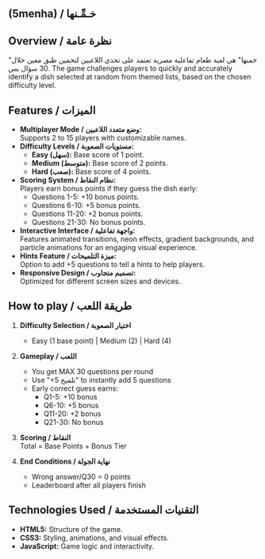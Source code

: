 ## (5menha) / خـمِّـنها

## Overview / نظرة عامة
"خمنها" هي لعبة طعام تفاعلية مصرية تعتمد على تحدي اللاعبين لتخمين طبق معين خلال 30 سؤال بس. The game challenges players to quickly and accurately identify a dish selected at random from themed lists, based on the chosen difficulty level.

## Features / الميزات
- **Multiplayer Mode / وضع متعدد اللاعبين:**  
  Supports 2 to 15 players with customizable names.
- **Difficulty Levels / مستويات الصعوبة:**  
  - **Easy (سهل):** Base score of 1 point.  
  - **Medium (متوسط):** Base score of 2 points.  
  - **Hard (صعب):** Base score of 4 points.
- **Scoring System / نظام النقاط:**  
  Players earn bonus points if they guess the dish early:
  - Questions 1-5: +10 bonus points.
  - Questions 6-10: +5 bonus points.
  - Questions 11-20: +2 bonus points.
  - Questions 21-30: No bonus points.
- **Interactive Interface / واجهة تفاعلية:**  
  Features animated transitions, neon effects, gradient backgrounds, and particle animations for an engaging visual experience.
- **Hints Feature / ميزة التلميحات:**  
  Option to add +5 questions to tell a hints to help players.
- **Responsive Design / تصميم متجاوب:**  
  Optimized for different screen sizes and devices.

## How to play / طريقة اللعب
1. **Difficulty Selection / اختيار الصعوبة**  
   - Easy (1 base point) | Medium (2) | Hard (4)

2. **Gameplay / اللعب**  
   - You get MAX 30 questions per round
   - Use "+5 تلميح" to instantly add 5 questions
   - Early correct guess earns:
     - Q1-5: +10 bonus
     - Q6-10: +5 bonus
     - Q11-20: +2 bonus
     - Q21-30: No bonus

3. **Scoring / النقاط**  
   Total = Base Points + Bonus Tier

4. **End Conditions / نهاية الجولة**  
   - Wrong answer/Q30 = 0 points
   - Leaderboard after all players finish

## Technologies Used / التقنيات المستخدمة
- **HTML5:** Structure of the game.
- **CSS3:** Styling, animations, and visual effects.
- **JavaScript:** Game logic and interactivity.

